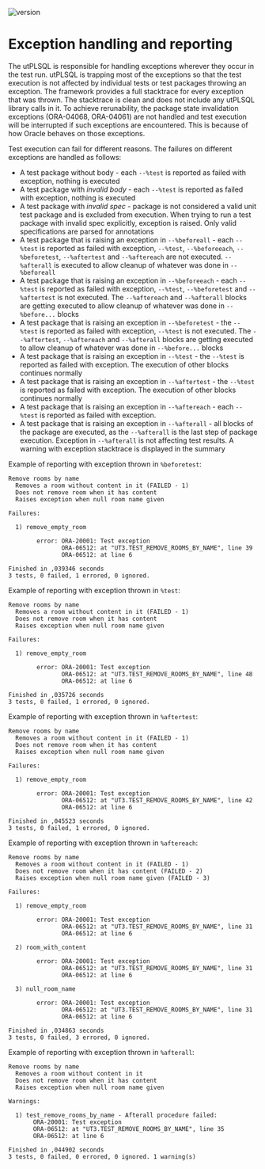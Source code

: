 ![version](https://img.shields.io/badge/version-v3.1.10.3311--develop-blue.svg)

# Exception handling and reporting

The utPLSQL is responsible for handling exceptions wherever they occur in the test run. utPLSQL is trapping most of the exceptions so that the test execution is not affected by individual tests or test packages throwing an exception.
The framework provides a full stacktrace for every exception that was thrown. The stacktrace is clean and does not include any utPLSQL library calls in it.
To achieve rerunability, the package state invalidation exceptions (ORA-04068, ORA-04061) are not handled and test execution will be interrupted if such exceptions are encountered. This is because of how Oracle behaves on those exceptions.

Test execution can fail for different reasons. The failures on different exceptions are handled as follows:
* A test package without body - each `--%test` is reported as failed with exception, nothing is executed
* A test package with _invalid body_ - each `--%test` is reported as failed with exception, nothing is executed
* A test package with _invalid spec_ - package is not considered a valid unit test package and is excluded from execution. When trying to run a test package with invalid spec explicitly, exception is raised. Only valid specifications are parsed for annotations 
* A test package that is raising an exception in `--%beforeall` - each `--%test` is reported as failed with exception, `--%test`, `--%beforeeach`, `--%beforetest`, `--%aftertest` and `--%aftereach` are not executed. `--%afterall` is executed to allow cleanup of whatever was done in `--%beforeall`
* A test package that is raising an exception in `--%beforeeach` - each `--%test` is reported as failed with exception, `--%test`, `--%beforetest` and `--%aftertest` is not executed. The `--%aftereach` and `--%afterall` blocks are getting executed to allow cleanup of whatever was done in `--%before...` blocks
* A test package that is raising an exception in `--%beforetest` - the `--%test` is reported as failed  with exception, `--%test` is not executed. The `--%aftertest`, `--%aftereach` and `--%afterall` blocks are getting executed to allow cleanup of whatever was done in `--%before...` blocks
* A test package that is raising an exception in `--%test` - the `--%test` is reported as failed with exception. The execution of other blocks continues normally
* A test package that is raising an exception in `--%aftertest` - the `--%test` is reported as failed with exception. The execution of other blocks continues normally
* A test package that is raising an exception in `--%aftereach` - each `--%test` is reported as failed with exception.
* A test package that is raising an exception in `--%afterall` - all blocks of  the package are executed, as the `--%afterall` is the last step of package execution. Exception in `--%afterall` is not affecting test results. A warning with exception stacktrace is displayed in the summary


Example of reporting with exception thrown in `%beforetest`:
````
Remove rooms by name
  Removes a room without content in it (FAILED - 1)
  Does not remove room when it has content
  Raises exception when null room name given
 
Failures:
 
  1) remove_empty_room
        
        error: ORA-20001: Test exception
               ORA-06512: at "UT3.TEST_REMOVE_ROOMS_BY_NAME", line 39
               ORA-06512: at line 6
       
Finished in ,039346 seconds
3 tests, 0 failed, 1 errored, 0 ignored.
````

Example of reporting with exception thrown in `%test`:
```
Remove rooms by name
  Removes a room without content in it (FAILED - 1)
  Does not remove room when it has content
  Raises exception when null room name given
 
Failures:
 
  1) remove_empty_room
        
        error: ORA-20001: Test exception
               ORA-06512: at "UT3.TEST_REMOVE_ROOMS_BY_NAME", line 48
               ORA-06512: at line 6
       
Finished in ,035726 seconds
3 tests, 0 failed, 1 errored, 0 ignored.
```

Example of reporting with exception thrown in `%aftertest`:
```
Remove rooms by name
  Removes a room without content in it (FAILED - 1)
  Does not remove room when it has content
  Raises exception when null room name given
 
Failures:
 
  1) remove_empty_room
        
        error: ORA-20001: Test exception
               ORA-06512: at "UT3.TEST_REMOVE_ROOMS_BY_NAME", line 42
               ORA-06512: at line 6
       
Finished in ,045523 seconds
3 tests, 0 failed, 1 errored, 0 ignored.
```

Example of reporting with exception thrown in `%aftereach`:
```
Remove rooms by name
  Removes a room without content in it (FAILED - 1)
  Does not remove room when it has content (FAILED - 2)
  Raises exception when null room name given (FAILED - 3)
 
Failures:
 
  1) remove_empty_room
        
        error: ORA-20001: Test exception
               ORA-06512: at "UT3.TEST_REMOVE_ROOMS_BY_NAME", line 31
               ORA-06512: at line 6
       
  2) room_with_content
        
        error: ORA-20001: Test exception
               ORA-06512: at "UT3.TEST_REMOVE_ROOMS_BY_NAME", line 31
               ORA-06512: at line 6
       
  3) null_room_name
        
        error: ORA-20001: Test exception
               ORA-06512: at "UT3.TEST_REMOVE_ROOMS_BY_NAME", line 31
               ORA-06512: at line 6
       
Finished in ,034863 seconds
3 tests, 0 failed, 3 errored, 0 ignored.
```

Example of reporting with exception thrown in `%afterall`:
```
Remove rooms by name
  Removes a room without content in it
  Does not remove room when it has content
  Raises exception when null room name given
 
Warnings:
 
  1) test_remove_rooms_by_name - Afterall procedure failed: 
       ORA-20001: Test exception
       ORA-06512: at "UT3.TEST_REMOVE_ROOMS_BY_NAME", line 35
       ORA-06512: at line 6
 
Finished in ,044902 seconds
3 tests, 0 failed, 0 errored, 0 ignored. 1 warning(s)
```
